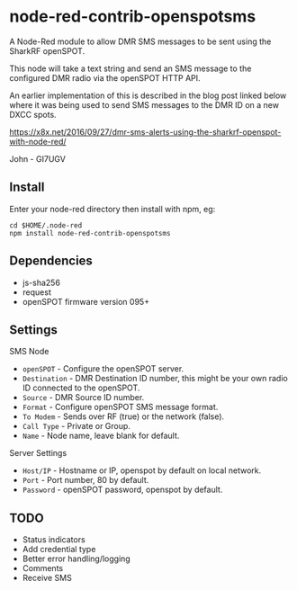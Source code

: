 # node-red-contrib-openspotsms

A Node-Red module to allow DMR SMS messages to be sent using the SharkRF openSPOT.

This node will take a text string and send an SMS message to the configured DMR radio via the openSPOT HTTP API.

An earlier implementation of this is described in the blog post linked below where it was being used to send SMS messages to the DMR ID on a new DXCC spots. 

https://x8x.net/2016/09/27/dmr-sms-alerts-using-the-sharkrf-openspot-with-node-red/

John - GI7UGV

## Install

Enter your node-red directory then install with npm, eg:

    cd $HOME/.node-red
    npm install node-red-contrib-openspotsms

## Dependencies 

* js-sha256
* request
* openSPOT firmware version 095+

## Settings

SMS Node 

* `openSPOT` - Configure the openSPOT server.
* `Destination` - DMR Destination ID number, this might be your own radio ID connected to the openSPOT.
* `Source` - DMR Source ID number.
* `Format` - Configure openSPOT SMS message format.
* `To Modem` - Sends over RF (true) or the network (false).
* `Call Type` - Private or Group.
* `Name` - Node name, leave blank for default.

Server Settings

* `Host/IP` - Hostname or IP, openspot by default on local network.
* `Port` - Port number, 80 by default.
* `Password` - openSPOT password, openspot by default.

## TODO

* Status indicators
* Add credential type
* Better error handling/logging
* Comments
* Receive SMS
